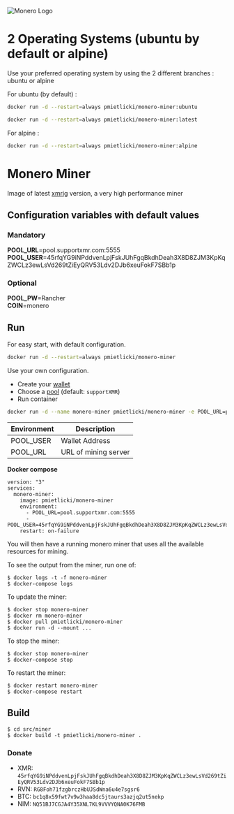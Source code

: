 ![Monero Logo](https://web.getmonero.org/img/monero-logo.png)

# 2 Operating Systems (ubuntu by default or alpine)

Use your preferred operating system by using the 2 different branches : ubuntu or alpine

For ubuntu (by default) :
```sh
docker run -d --restart=always pmietlicki/monero-miner:ubuntu
```
```sh
docker run -d --restart=always pmietlicki/monero-miner:latest
```

For alpine :
```sh
docker run -d --restart=always pmietlicki/monero-miner:alpine
```

# Monero Miner

Image of latest [xmrig](https://github.com/xmrig/xmrig) version, a very high performance miner

## Configuration variables with default values

### Mandatory
**POOL_URL**=pool.supportxmr.com:5555
**POOL_USER**=45rfqYG9iNPddvenLpjFskJUhFgqBkdhDeah3X8D8ZJM3KpKqZWCLz3ewLsVd269tZiEyQRV53Ldv2DJb6xeuFokF7SBb1p

### Optional
**POOL_PW**=Rancher\
**COIN**=monero

## Run

For easy start, with default configuration.

```sh
docker run -d --restart=always pmietlicki/monero-miner
```

Use your own configuration.

- Create your [wallet](https://mymonero.com/)
- Choose a [pool](http://moneropools.com/) (default: `supportXMR`)
- Run container

```sh
docker run -d --name monero-miner pmietlicki/monero-miner -e POOL_URL=pool.supportxmr.com:5555 -e POOL_USER=45rfqYG9iNPddvenLpjFskJUhFgqBkdhDeah3X8D8ZJM3KpKqZWCLz3ewLsVd269tZiEyQRV53Ldv2DJb6xeuFokF7SBb1p
```

|Environment       |     Description      |
|------------------|----------------------|
|POOL_USER         | Wallet Address       |
|POOL_URL          | URL of mining server |

**Docker compose**

    version: "3"
    services:
      monero-miner:
        image: pmietlicki/monero-miner
        environment:
          - POOL_URL=pool.supportxmr.com:5555
          - POOL_USER=45rfqYG9iNPddvenLpjFskJUhFgqBkdhDeah3X8D8ZJM3KpKqZWCLz3ewLsVd269tZiEyQRV53Ldv2DJb6xeuFokF7SBb1p
        restart: on-failure

You will then have a running monero miner that uses all the available resources for mining.

To see the output from the miner, run one of:

    $ docker logs -t -f monero-miner
    $ docker-compose logs

To update the miner:

    $ docker stop monero-miner
    $ docker rm monero-miner
    $ docker pull pmietlicki/monero-miner
    $ docker run -d --mount ...

To stop the miner:

    $ docker stop monero-miner
    $ docker-compose stop

To restart the miner:

    $ docker restart monero-miner
    $ docker-compose restart

## Build

    $ cd src/miner
    $ docker build -t pmietlicki/monero-miner .

### Donate

- XMR: `45rfqYG9iNPddvenLpjFskJUhFgqBkdhDeah3X8D8ZJM3KpKqZWCLz3ewLsVd269tZiEyQRV53Ldv2DJb6xeuFokF7SBb1p`
- RVN: `RG8Foh71fzgbrczHbUJSdWna6u4e7sgsr6`
- BTC: `bc1q8x59fwt7v9w3haa8dc5jtaurs3azjq2ut5nekp`
- NIM: `NQ51BJ7CGJA4Y35XNL7KL9VVVYQNA0K76FMB`
